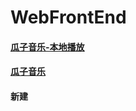 # WebFrontEnd

#### [瓜子音乐-本地播放](https://mediumwave120.github.io/WebFrontEnd/dist)

#### [瓜子音乐](https://mediumwave120.github.io/WebFrontEnd)

#### 新建
